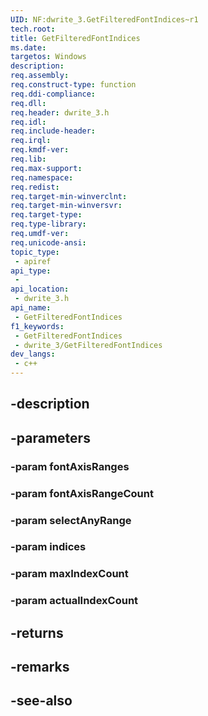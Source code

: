 ```yaml
---
UID: NF:dwrite_3.GetFilteredFontIndices~r1
tech.root: 
title: GetFilteredFontIndices
ms.date: 
targetos: Windows
description: 
req.assembly: 
req.construct-type: function
req.ddi-compliance: 
req.dll: 
req.header: dwrite_3.h
req.idl: 
req.include-header: 
req.irql: 
req.kmdf-ver: 
req.lib: 
req.max-support: 
req.namespace: 
req.redist: 
req.target-min-winverclnt: 
req.target-min-winversvr: 
req.target-type: 
req.type-library: 
req.umdf-ver: 
req.unicode-ansi: 
topic_type:
 - apiref
api_type:
 - 
api_location:
 - dwrite_3.h
api_name:
 - GetFilteredFontIndices
f1_keywords:
 - GetFilteredFontIndices
 - dwrite_3/GetFilteredFontIndices
dev_langs:
 - c++
---
```


## -description

## -parameters

### -param fontAxisRanges

### -param fontAxisRangeCount

### -param selectAnyRange

### -param indices

### -param maxIndexCount

### -param actualIndexCount

## -returns

## -remarks

## -see-also

